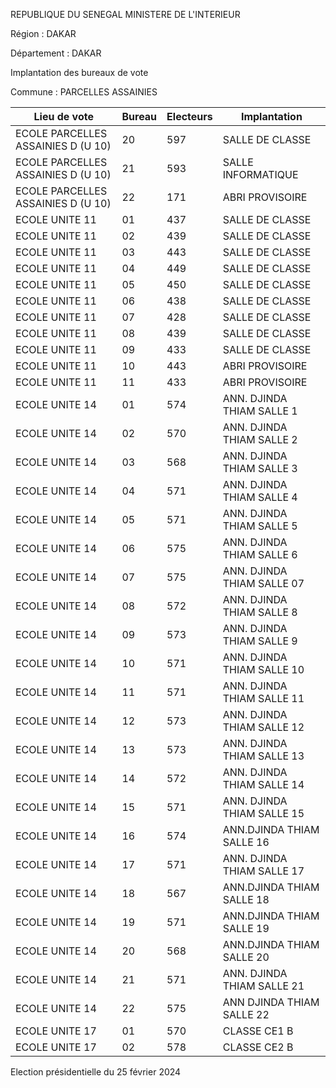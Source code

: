 REPUBLIQUE DU SENEGAL MINISTERE DE L'INTERIEUR

Région : DAKAR

Département : DAKAR

Implantation des bureaux de vote

Commune : PARCELLES ASSAINIES

| Lieu de vote | Bureau | Electeurs | Implantation |
| - | - | - | - |
| ECOLE PARCELLES ASSAINIES D (U 10) | 20 | 597 | SALLE DE CLASSE |
| ECOLE PARCELLES ASSAINIES D (U 10) | 21 | 593 | SALLE INFORMATIQUE |
| ECOLE PARCELLES ASSAINIES D (U 10) | 22 | 171 | ABRI PROVISOIRE |
| ECOLE UNITE 11 | 01 | 437 | SALLE DE CLASSE |
| ECOLE UNITE 11 | 02 | 439 | SALLE DE CLASSE |
| ECOLE UNITE 11 | 03 | 443 | SALLE DE CLASSE |
| ECOLE UNITE 11 | 04 | 449 | SALLE DE CLASSE |
| ECOLE UNITE 11 | 05 | 450 | SALLE DE CLASSE |
| ECOLE UNITE 11 | 06 | 438 | SALLE DE CLASSE |
| ECOLE UNITE 11 | 07 | 428 | SALLE DE CLASSE |
| ECOLE UNITE 11 | 08 | 439 | SALLE DE CLASSE |
| ECOLE UNITE 11 | 09 | 433 | SALLE DE CLASSE |
| ECOLE UNITE 11 | 10 | 443 | ABRI PROVISOIRE |
| ECOLE UNITE 11 | 11 | 433 | ABRI PROVISOIRE |
| ECOLE UNITE 14 | 01 | 574 | ANN. DJINDA THIAM SALLE 1 |
| ECOLE UNITE 14 | 02 | 570 | ANN. DJINDA THIAM SALLE 2 |
| ECOLE UNITE 14 | 03 | 568 | ANN. DJINDA THIAM SALLE 3 |
| ECOLE UNITE 14 | 04 | 571 | ANN. DJINDA THIAM SALLE 4 |
| ECOLE UNITE 14 | 05 | 571 | ANN. DJINDA THIAM SALLE 5 |
| ECOLE UNITE 14 | 06 | 575 | ANN. DJINDA THIAM SALLE 6 |
| ECOLE UNITE 14 | 07 | 575 | ANN. DJINDA THIAM SALLE 07 |
| ECOLE UNITE 14 | 08 | 572 | ANN. DJINDA THIAM SALLE 8 |
| ECOLE UNITE 14 | 09 | 573 | ANN. DJINDA THIAM SALLE 9 |
| ECOLE UNITE 14 | 10 | 571 | ANN. DJINDA THIAM SALLE 10 |
| ECOLE UNITE 14 | 11 | 571 | ANN. DJINDA THIAM SALLE 11 |
| ECOLE UNITE 14 | 12 | 573 | ANN. DJINDA THIAM SALLE 12 |
| ECOLE UNITE 14 | 13 | 573 | ANN. DJINDA THIAM SALLE 13 |
| ECOLE UNITE 14 | 14 | 572 | ANN. DJINDA THIAM SALLE 14 |
| ECOLE UNITE 14 | 15 | 571 | ANN. DJINDA THIAM SALLE 15 |
| ECOLE UNITE 14 | 16 | 574 | ANN.DJINDA THIAM SALLE 16 |
| ECOLE UNITE 14 | 17 | 571 | ANN. DJINDA THIAM SALLE 17 |
| ECOLE UNITE 14 | 18 | 567 | ANN.DJINDA THIAM SALLE 18 |
| ECOLE UNITE 14 | 19 | 571 | ANN.DJINDA THIAM SALLE 19 |
| ECOLE UNITE 14 | 20 | 568 | ANN.DJINDA THIAM SALLE 20 |
| ECOLE UNITE 14 | 21 | 571 | ANN. DJINDA THIAM SALLE 21 |
| ECOLE UNITE 14 | 22 | 575 | ANN DJINDA THIAM SALLE 22 |
| ECOLE UNITE 17 | 01 | 570 | CLASSE CE1 B |
| ECOLE UNITE 17 | 02 | 578 | CLASSE CE2 B |

<!-- PageNumber="31/43" -->

Election présidentielle du 25 février 2024
